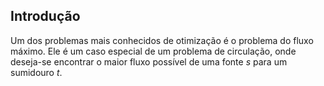 ## Introdução

Um dos problemas mais conhecidos de otimização é o problema do fluxo máximo. Ele é um caso especial de um problema de circulação, onde deseja-se encontrar o maior fluxo possível de uma fonte $s$ para um sumidouro $t$.

